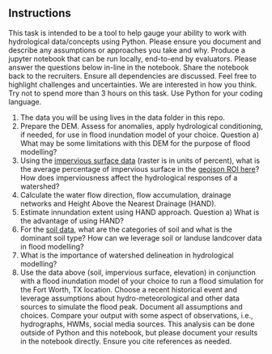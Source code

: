 ## Instructions

This task is intended to be a tool to help gauge your ability to work with hydrological data/concepts using Python. Please ensure you document and describe any assumptions or approaches you take and why. Produce a jupyter notebook that can be run locally, end-to-end by evaluators. Please answer the questions below in-line in the notebook. Share the notebook back to the recruiters. Ensure all dependencies are discussed. Feel free to highlight challenges and uncertainties. We are interested in how you think. Try not to spend more than 3 hours on this task. Use Python for your coding language.

1. The data you will be using lives in the data folder in this repo. 
2. Prepare the DEM. Assess for anomalies, apply hydrological conditioning, if needed, for use in flood inundation model of your choice. Question a) What may be some limitations with this DEM for the purpose of flood modelling?
3. Using the [impervious surface data](https://github.com/shaystrong/hiring-exercises-analytics-2023/tree/main/hydrologist/data/impervious_area) (raster is in units of percent), what is the average percentage of impervious surface in the [geojson ROI here](https://github.com/shaystrong/hiring-exercises-analytics-2023/blob/main/hydrologist/data/roi_albers.geojson)? How does imperviousness affect the hydrological responses of a watershed?
3. Calculate the water flow direction, flow accumulation, drainage networks and Height Above the Nearest Drainage (HAND). 
4. Estimate innundation extent using HAND approach. Question a) What is the advantage of using HAND? 
5. For the [soil data](https://github.com/shaystrong/hiring-exercises-analytics-2023/tree/main/hydrologist/data/soils), what are the categories of soil and what is the dominant soil type? How can we leverage soil or landuse landcover data in flood modelling?
6. What is the importance of watershed delineation in hydrological modelling?
8. Use the data above (soil, impervious surface, elevation) in conjunction with a flood inundation model of your choice to run a flood simulation for the Fort Worth, TX location. Choose a recent historical event and leverage assumptions about hydro-meteorological and other data sources to simulate the flood peak. Document all assumptions and choices. Compare your output with some aspect of observations, i.e., hydrographs, HWMs, social media sources. This analysis can be done outside of Python and this notebook, but please document your results in the notebook directly. Ensure you cite references as needed.
